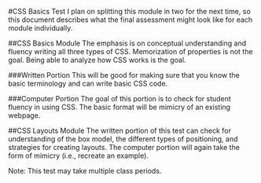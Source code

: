 #CSS Basics Test
I plan on splitting this module in two for the next time, so this document describes what the final assessment might look like for each module individually.

##CSS Basics Module
The emphasis is on conceptual understanding and fluency writing all three types of CSS. Memorization of properties is not the goal. Being able to analyze how CSS works is the goal.

###Written Portion
This will be good for making sure that you know the basic terminology and can write basic CSS code. 

###Computer Portion
The goal of this portion is to check for student fluency in using CSS. The basic format will be mimicry of an existing webpage.

##CSS Layouts Module
The written portion of this test can check for understanding of the box model, the different types of positioning, and strategies for creating layouts. The computer portion will again take the form of mimicry (i.e., recreate an example).

Note: This test may take multiple class periods.